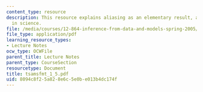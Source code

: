 ```yaml
---
content_type: resource
description: This resource explains aliasing as an elementary result, and it is pervasive
  in science.
file: /media/courses/12-864-inference-from-data-and-models-spring-2005/8094c8f25a828e6c5e0be013b4dc174f_tsamsfmt_1_5.pdf
file_type: application/pdf
learning_resource_types:
- Lecture Notes
ocw_type: OCWFile
parent_title: Lecture Notes
parent_type: CourseSection
resourcetype: Document
title: tsamsfmt_1_5.pdf
uid: 8094c8f2-5a82-8e6c-5e0b-e013b4dc174f
---
```

